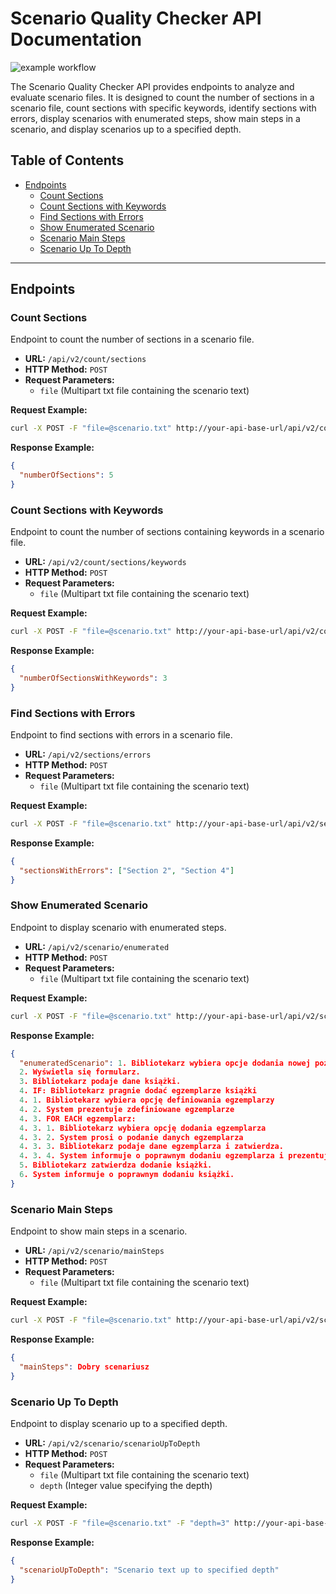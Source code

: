 
# Scenario Quality Checker API Documentation
![example workflow](https://github.com/KarlsonAV/put-scenario-quality-checker/actions/workflows/maven.yml/badge.svg)

The Scenario Quality Checker API provides endpoints to analyze and evaluate scenario files. It is designed to count the number of sections in a scenario file, count sections with specific keywords, identify sections with errors, display scenarios with enumerated steps, show main steps in a scenario, and display scenarios up to a specified depth.

## Table of Contents
- [Endpoints](#endpoints)
  - [Count Sections](#count-sections)
  - [Count Sections with Keywords](#count-sections-with-keywords)
  - [Find Sections with Errors](#find-sections-with-errors)
  - [Show Enumerated Scenario](#show-enumerated-scenario)
  - [Scenario Main Steps](#scenario-main-steps)
  - [Scenario Up To Depth](#scenario-up-to-depth)

---

## Endpoints

### Count Sections
Endpoint to count the number of sections in a scenario file.
- **URL:** `/api/v2/count/sections`
- **HTTP Method:** `POST`
- **Request Parameters:**
  - `file` (Multipart txt file containing the scenario text)

**Request Example:**
```bash
curl -X POST -F "file=@scenario.txt" http://your-api-base-url/api/v2/count/sections
```

**Response Example:**
```json
{
  "numberOfSections": 5
}
```

### Count Sections with Keywords
Endpoint to count the number of sections containing keywords in a scenario file.
- **URL:** `/api/v2/count/sections/keywords`
- **HTTP Method:** `POST`
- **Request Parameters:**
  - `file` (Multipart txt file containing the scenario text)

**Request Example:**
```bash
curl -X POST -F "file=@scenario.txt" http://your-api-base-url/api/v2/count/sections/keywords
```

**Response Example:**
```json
{
  "numberOfSectionsWithKeywords": 3
}
```

### Find Sections with Errors
Endpoint to find sections with errors in a scenario file.
- **URL:** `/api/v2/sections/errors`
- **HTTP Method:** `POST`
- **Request Parameters:**
  - `file` (Multipart txt file containing the scenario text)

**Request Example:**
```bash
curl -X POST -F "file=@scenario.txt" http://your-api-base-url/api/v2/sections/errors
```

**Response Example:**
```json
{
  "sectionsWithErrors": ["Section 2", "Section 4"]
}
```

### Show Enumerated Scenario
Endpoint to display scenario with enumerated steps.
- **URL:** `/api/v2/scenario/enumerated`
- **HTTP Method:** `POST`
- **Request Parameters:**
  - `file` (Multipart txt file containing the scenario text)

**Request Example:**
```bash
curl -X POST -F "file=@scenario.txt" http://your-api-base-url/api/v2/scenario/enumerated
```

**Response Example:**
```json
{
  "enumeratedScenario": 1. Bibliotekarz wybiera opcje dodania nowej pozycji książkowej
  2. Wyświetla się formularz.
  3. Bibliotekarz podaje dane książki.
  4. IF: Bibliotekarz pragnie dodać egzemplarze książki
  4. 1. Bibliotekarz wybiera opcję definiowania egzemplarzy
  4. 2. System prezentuje zdefiniowane egzemplarze
  4. 3. FOR EACH egzemplarz:
  4. 3. 1. Bibliotekarz wybiera opcję dodania egzemplarza
  4. 3. 2. System prosi o podanie danych egzemplarza
  4. 3. 3. Bibliotekarz podaje dane egzemplarza i zatwierdza.
  4. 3. 4. System informuje o poprawnym dodaniu egzemplarza i prezentuje zaktualizowaną listę egzemplarzy.
  5. Bibliotekarz zatwierdza dodanie książki.
  6. System informuje o poprawnym dodaniu książki.
}
```

### Scenario Main Steps
Endpoint to show main steps in a scenario.
- **URL:** `/api/v2/scenario/mainSteps`
- **HTTP Method:** `POST`
- **Request Parameters:**
  - `file` (Multipart txt file containing the scenario text)

**Request Example:**
```bash
curl -X POST -F "file=@scenario.txt" http://your-api-base-url/api/v2/scenario/mainSteps
```

**Response Example:**
```json
{
  "mainSteps": Dobry scenariusz
}
```

### Scenario Up To Depth
Endpoint to display scenario up to a specified depth.
- **URL:** `/api/v2/scenario/scenarioUpToDepth`
- **HTTP Method:** `POST`
- **Request Parameters:**
  - `file` (Multipart txt file containing the scenario text)
  - `depth` (Integer value specifying the depth)

**Request Example:**
```bash
curl -X POST -F "file=@scenario.txt" -F "depth=3" http://your-api-base-url/api/v2/scenario/scenarioUpToDepth
```

**Response Example:**
```json
{
  "scenarioUpToDepth": "Scenario text up to specified depth"
}
